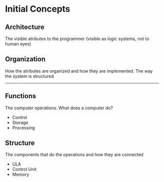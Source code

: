 # Initial Concepts

## Architecture
The visible atributes to the programmer (visible as logic systems, not to human eyes)

## Organization
How the atributes are organized and how they are implemented. The way the system is structured

---

## Functions
The computer operations. What does a computer do?
- Control
- Storage
- Processing

## Structure
The components that do the operations and how they are connected
- ULA
- Control Unit
- Memory